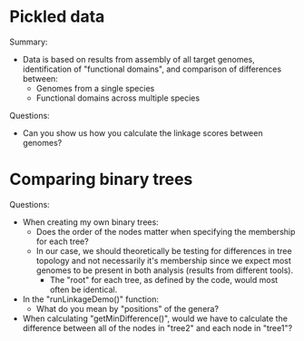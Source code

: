 # Pickled data

Summary:
* Data is based on results from assembly of all target genomes, identification of "functional domains", and comparison of differences between:
  * Genomes from a single species
  * Functional domains across multiple species
  
Questions:
* Can you show us how you calculate the linkage scores between genomes?


# Comparing binary trees


Questions:
* When creating my own binary trees:
  * Does the order of the nodes matter when specifying the membership for each tree?
  * In our case, we should theoretically be testing for differences in tree topology and not necessarily it's membership since we expect most genomes to be present in both analysis (results from different tools).
    * The "root" for each tree, as defined by the code, would most often be identical.
* In the "runLinkageDemo()" function:
  * What do you mean by "positions" of the genera?
* When calculating "getMinDifference()", would we have to calculate the difference between all of the nodes in "tree2" and each node in "tree1"?
